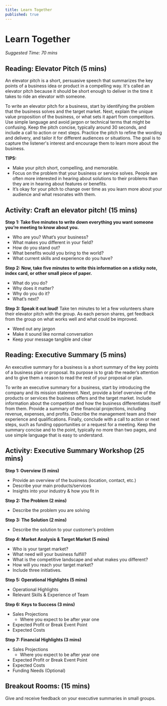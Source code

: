 ```yaml
---
title: Learn Together
published: true
---
```

# Learn Together
*Suggested Time: 70 mins*


## Reading: Elevator Pitch (5 mins) 

An elevator pitch is a short, persuasive speech that summarizes the key points of a business idea or product in a compelling way.  It's called an elevator pitch because it should be short enough to deliver in the time it takes to ride an elevator with someone.

To write an elevator pitch for a business, start by identifying the problem that the business solves and the target market. Next, explain the unique value proposition of the business, or what sets it apart from competitors. Use simple language and avoid jargon or technical terms that might be confusing. Keep the pitch concise, typically around 30 seconds, and include a call to action or next steps. Practice the pitch to refine the wording and delivery, and tailor it for different audiences or situations. The goal is to capture the listener's interest and encourage them to learn more about the business.

**TIPS:**
* Make your pitch short, compelling, and memorable.
* Focus on the problem that your business or service solves. People are often more interested in hearing about solutions to their problems than they are in hearing about features or benefits.
* It’s okay for your pitch to change over time as you learn more about your audience and what resonates with them.

## Activity: Craft an elevator pitch! (15 mins)

**Step 1: Take five minutes to write down everything you want someone you’re meeting to know about you.**
* Who are you? What’s your business?
* What makes you different in your field?
* How do you stand out?
* What benefits would you bring to the world?
* What current skills and experience do you have?

**Step 2: Now, take five minutes to write this information on a sticky note, index card, or other small piece of paper.**
* What do you do?
* Why does it matter?
* Why do you do it?
* What’s next?

**Step 3: Speak it out loud!**
Take ten minutes to let a few volunteers share their elevator pitch with the group. As each person shares, get feedback from the group on what works well and what could be improved.
* Weed out any jargon
* Make it sound like normal conversation
* Keep your message tangible and clear

## Reading: Executive Summary (5 mins) 

An executive summary for a business is a short summary of the key points of a business plan or proposal. Its purpose is to grab the reader’s attention and to give them a reason to read the rest of your proposal or plan. 

To write an executive summary for a business, start by introducing the company and its mission statement. Next, provide a brief overview of the products or services the business offers and the target market. Include information about the competition and how the business differentiates itself from them. Provide a summary of the financial projections, including revenue, expenses, and profits. Describe the management team and their experience and qualifications. Finally, conclude with a call to action or next steps, such as funding opportunities or a request for a meeting. Keep the summary concise and to the point, typically no more than two pages, and use simple language that is easy to understand.

## Activity: Executive Summary Workshop (25 mins) 

**Step 1: Overview (5 mins)**
* Provide an overview of the business (location, contact, etc.)
* Describe your main products/services
* Insights into your industry & how you fit in

**Step 2: The Problem (2 mins)**
* Describe the problem you are solving

**Step 3: The Solution (2 mins)**
* Describe the solution to your customer’s problem

**Step 4: Market Analysis & Target Market (5 mins)**
* Who is your target market?
* What need will your business fulfill?
* What is the competitive landscape and what makes you different?
* How will you reach your target market? 
* Include three initiatives.

**Step 5: Operational Highlights (5 mins)**
* Operational Highlights 
* Relevant Skills & Experience of Team

**Step 6: Keys to Success (3 mins)**
* Sales Projections
    * Where you expect to be after year one
* Expected Profit or Break Event Point
* Expected Costs

**Step 7: Financial Highlights (3 mins)**
* Sales Projections
    * Where you expect to be after year one
* Expected Profit or Break Event Point
* Expected Costs
* Funding Needs (Optional)

## Breakout Rooms: (15 mins) 

Give and receive feedback on your executive summaries in small groups. 
